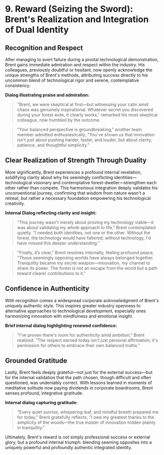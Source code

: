 # 9. Reward (Seizing the Sword): Brent's Realization and Integration of Dual Identity

## Recognition and Respect
After managing to avert failure during a pivotal technological demonstration, Brent gains immediate admiration and respect within the industry. His colleagues, previously doubtful or hesitant, now openly acknowledge the unique strengths of Brent's methods, attributing success directly to his uncommon blend of technological rigor and serene, contemplative consistency.

**Dialog illustrating praise and admiration:**

> "Brent, we were skeptical at first—but witnessing your calm amid chaos was genuinely inspirational. Whatever secret you discovered during your forest exile, it clearly works," remarked his most skeptical colleague, now humbled by the outcome.

>"Your balanced perspective is groundbreaking," another team member admitted enthusiastically, "You've shown us that innovation isn't just about pushing harder, faster, and louder, but about clarity, patience, and thoughtful simplicity."

## Clear Realization of Strength Through Duality
More significantly, Brent experiences a profound internal revelation, solidifying clarity about why his seemingly conflicting identities—technological visionary and contemplative forest-dweller—strengthen each other rather than compete. This harmonious integration deeply validates his unconventional journey, confirming that wisdom from nature wasn't a retreat, but rather a necessary foundation empowering his technological creativity.

**Internal Dialog reflecting clarity and insight:**

> "This journey wasn't merely about proving my technology viable—it was about validating my whole approach to life," Brent contemplated quietly. "I needed both identities, not one or the other. Without the forest, the technology would have faltered; without technology, I'd have missed this deeper understanding."

>"Finally, it’s clear," Brent resolves internally, feeling profound peace, "These seemingly opposing worlds have always belonged together. Tranquility became my secret weapon—innovation, my channel to share its power. The forest is not an escape from the world but a path toward clearer contributions to it."

## Confidence in Authenticity
With recognition comes a widespread corporate acknowledgment of Brent's uniquely authentic style. This inspires greater industry openness to alternative approaches to technological development, especially ones harmonizing innovation with mindfulness and emotional insight.

**Brief internal dialog highlighting renewed confidence:**

> "I've proven there's room for authenticity amid ambition," Brent realized. "The respect earned today isn't just personal affirmation; it's permission for others to embrace their own balanced truths."

## Grounded Gratitude
Lastly, Brent feels deeply grateful—not just for the external success—but for the internal validation that the path chosen, though difficult and often questioned, was undeniably correct. With lessons learned in moments of meditative solitude now paying dividends in corporate boardrooms, Brent senses profound, integrative gratitude.

**Internal dialog capturing gratitude:**

> "Every quiet sunrise, whispering leaf, and mindful breath prepared me for today," Brent gratefully reflects, "I owe my greatest thanks to the simplicity of the woods—the true master of innovation hidden plainly in tranquility."

Ultimately, Brent's reward is not simply professional success or external glory, but a profound internal triumph: blending seeming opposites into a uniquely powerful and profoundly authentic integrated identity.

